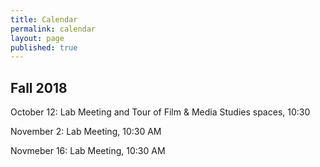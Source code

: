 ```yaml
---
title: Calendar
permalink: calendar
layout: page
published: true
---
```


## Fall 2018

October 12: Lab Meeting and Tour of Film & Media Studies spaces, 10:30

November 2: Lab Meeting, 10:30 AM

Novmeber 16: Lab Meeting, 10:30 AM
